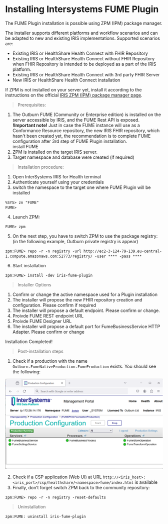 # Installing Intersystems FUME Plugin

The FUME Plugin installation is possible using ZPM (IPM) package manager.

The installer supports different platforms and workflow scenarios and can be adapted to new and existing IRIS implementations. Supported scenarios are:
 -  Existing IRIS or HealthShare Health Connect with FHIR Repository
 -  Existing IRIS or HealthShare Health Connect  without FHIR Repository when FHIR Repository is intended to be deployed as a part of the IRIS platform. 
 -  Existing IRIS or HealthShare Health Connect with 3rd party FHIR Server
 -  New IRIS or HealthShare Health Connect installation

If ZPM is not installed on your server yet, install it according to the instructions on the official [IRIS ZPM (IPM) package manager page](https://github.com/intersystems/ipm).

> Prerequisites:
1. The Outburn FUME (Community or Enterprise edition)  is installed on the server accessible by IRIS, and the FUME Rest API is exposed. 
   **!Important note!**  Just in case the FUME instance will use as a Conformance Resource repository, the new IRIS FHIR repository, which hasn't been created yet, the     recommendation is to complete FUME configuration after 3rd step of FUME Plugin installation.   
    install FUME   
3. ZPM is installed on the target IRIS server.
4. Target namespace and database were created (if required)
   
> Installation procedure:
1.	Open InterSystems IRIS for Health terminal
2.	Authenticate yourself using your credentials
3. switch the namespace to the target one where FUME Plugin will be installed
```shell
%SYS> zn "FUME"
FUME>
```
4. Launch ZPM:
```shell
FUME> zpm
```
5. On the next step, you have to switch ZPM to use the package registry: (in the following example, Outburn private registry is appear) 

```shell
zpm:FUME> repo -r -n registry -url http://ec2-3-124-79-139.eu-central-1.compute.amazonaws.com:52773/registry/ -user **** -pass ****
```

6.	Start installation

```shell
zpm:FUME> install -dev iris-fume-plugin
```

> Installer Options
1. Confirm or change the active namespace used for a Plugin installation
2. The installer will propose the new FHIR repository creation and configuration. Please confirm if required
3. The installer will propose a default endpoint. Please confirm or change. 
4. Proivde FUME REST endpoint URL
5. Proivde FUME Designer URL
6. The installer will propose a default port for FumeBusinessService HTTP Adapter. Please confirm or change

Installation Completed! 

> Post-installation steps

1. Check if a production with the name `Outburn.FumeNativeProduction.FumeProduction` exists. You should see the following:

![Alt text](img/production.png)
 
2. Check if a CSP application (Web UI) at URL `http://<iris_host>:<iris_port>/csp/healthshare/<namespace>fume/index.html` is available
3.	Finally, don’t forget switch ZPM back to the community repository:

```shell
zpm:FUME> repo -r -n registry -reset-defaults
```
> Uninstallation

```shell
zpm:FUME: uninstall iris-fume-plugin
```
